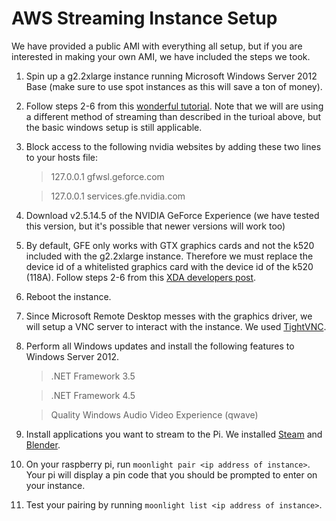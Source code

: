 # AWS Streaming Instance Setup

We have provided a public AMI with everything all setup, but if you are interested in making your own AMI, we have included the steps we took.

1. Spin up a g2.2xlarge instance running Microsoft Windows Server 2012 Base (make sure to use spot instances as this will save a ton of money).

2. Follow steps 2-6 from this [wonderful tutorial](http://lg.io/2015/07/05/revised-and-much-faster-run-your-own-highend-cloud-gaming-service-on-ec2.html). Note that we will are using a different method of streaming than described in the turioal above, but the basic windows setup is still applicable.

3. Block access to the following nvidia websites by adding these two lines to your hosts file:
    
    > 127.0.0.1 gfwsl.geforce.com
    
    > 127.0.0.1 services.gfe.nvidia.com

4. Download v2.5.14.5 of the NVIDIA GeForce Experience (we have tested this version, but it's possible that newer versions will work too)

5. By default, GFE only works with GTX graphics cards and not the k520 included with the g2.2xlarge instance. Therefore we must replace the device id of a whitelisted graphics card with the device id of the k520 (118A). Follow steps 2-6 from this [XDA developers post](http://forum.xda-developers.com/showpost.php?p=63335126&postcount=163).

6. Reboot the instance.

7. Since Microsoft Remote Desktop messes with the graphics driver, we will setup a VNC server to interact with the instance. We used [TightVNC](http://www.tightvnc.com/).

8. Perform all Windows updates and install the following features to Windows Server 2012.

    > .NET Framework 3.5 
    
    > .NET Framework 4.5
    
    > Quality Windows Audio Video Experience (qwave)
    
9. Install applications you want to stream to the Pi. We installed [Steam](https://store.steampowered.com/) and [Blender](https://www.blender.org/).

10. On your raspberry pi, run `moonlight pair <ip address of instance>`. Your pi will display a pin code that you should be prompted to enter on your instance.

11. Test your pairing by running `moonlight list <ip address of instance>`.
